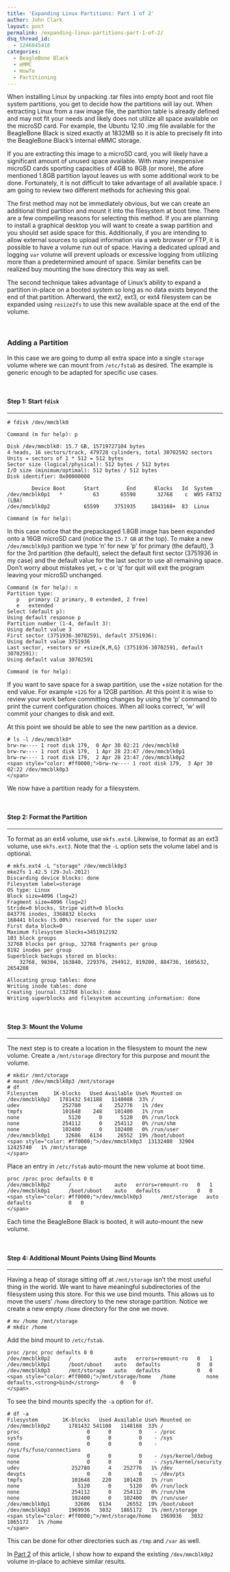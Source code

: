 ```yaml
---
title: 'Expanding Linux Partitions: Part 1 of 2'
author: John Clark
layout: post
permalink: /expanding-linux-partitions-part-1-of-2/
dsq_thread_id:
  - 1246845418
categories:
  - BeagleBone Black
  - eMMC
  - HowTo
  - Partitioning
---
```

When installing Linux by unpacking .tar files into empty boot and root file system partitions, you get to decide how the partitions will lay out. When extracting Linux from a raw image file, the partition table is already defined and may not fit your needs and likely does not utilize all space available on the microSD card. For example, the Ubuntu 12.10 .img file available for the BeagleBone Black is sized exactly at 1832MB so it is able to precisely fit into the BeagleBone Black&#8217;s internal eMMC storage.

If you are extracting this image to a microSD card, you will likely have a significant amount of unused space available. With many inexpensive microSD cards sporting capacities of 4GB to 8GB (or more), the afore mentioned 1.8GB partition layout leaves us with some additional work to be done. Fortunately, it is not difficult to take advantage of all available space. I am going to review two different methods for achieving this goal.

The first method may not be immediately obvious, but we can create an additional third partition and mount it into the filesystem at boot time. There are a few compelling reasons for selecting this method. If you are planning to install a graphical desktop you will want to create a swap partition and you should set aside space for this. Additionally, if you are intending to allow external sources to upload information via a web browser or FTP, it is possible to have a volume run out of space. Having a dedicated upload and logging `var` volume will prevent uploads or excessive logging from utilizing more than a predetermined amount of space. Similar benefits can be realized buy mounting the `home` directory this way as well.

The second technique takes advantage of Linux&#8217;s ability to expand a partition in-place on a booted system so long as no data exists beyond the end of that partition. Afterward, the ext2, ext3, or ext4 filesystem can be expanded using `resize2fs` to use this new available space at the end of the volume.

&nbsp;

### Adding a Partition

In this case we are going to dump all extra space into a single `storage` volume where we can mount from `/etc/fstab` as desired. The example is generic enough to be adapted for specific use cases.

&nbsp;

#### Step 1: Start `fdisk`

* * *

    # fdisk /dev/mmcblk0
    
    Command (m for help): p
    
    Disk /dev/mmcblk0: 15.7 GB, 15719727104 bytes
    4 heads, 16 sectors/track, 479728 cylinders, total 30702592 sectors
    Units = sectors of 1 * 512 = 512 bytes
    Sector size (logical/physical): 512 bytes / 512 bytes
    I/O size (minimum/optimal): 512 bytes / 512 bytes
    Disk identifier: 0x00000000
    
            Device Boot      Start         End      Blocks   Id  System
    /dev/mmcblk0p1   *          63       65598       32768    c  W95 FAT32 (LBA)
    /dev/mmcblk0p2           65599     3751935     1843168+  83  Linux
    
    Command (m for help): 
    

In this case notice that the prepackaged 1.8GB image has been expanded onto a 16GB microSD card (notice the `15.7 GB` at the top). To make a new `/dev/mmcblk0p3` parition we type &#8216;n&#8217; for new &#8216;p&#8217; for primary (the default), 3 for the 3rd partition (the default), select the default first sector (3751936 in my case) and the default value for the last sector to use all remaining space. Don&#8217;t worry about mistakes yet, <ctrl> + c or &#8216;q&#8217; for quit will exit the program leaving your microSD unchanged.

    Command (m for help): n
    Partition type:
       p   primary (2 primary, 0 extended, 2 free)
       e   extended
    Select (default p): 
    Using default response p
    Partition number (1-4, default 3): 
    Using default value 3
    First sector (3751936-30702591, default 3751936): 
    Using default value 3751936
    Last sector, +sectors or +size{K,M,G} (3751936-30702591, default 30702591): 
    Using default value 30702591
    
    Command (m for help):
    

If you want to save space for a swap partition, use the +size notation for the end value. For example `+12G` for a 12GB partition. At this point it is wise to review your work before committing changes by using the &#8216;p&#8217; command to print the current configuration choices. When all looks correct, &#8216;w&#8217; will commit your changes to disk and exit.

At this point we should be able to see the new partition as a device.

    # ls -l /dev/mmcblk0*
    brw-rw---- 1 root disk 179,  0 Apr 30 02:21 /dev/mmcblk0
    brw-rw---- 1 root disk 179,  1 Apr 28 23:47 /dev/mmcblk0p1
    brw-rw---- 1 root disk 179,  2 Apr 28 23:47 /dev/mmcblk0p2
    <span style="color: #ff0000;">brw-rw---- 1 root disk 179,  3 Apr 30 02:22 /dev/mmcblk0p3
    </span>

We now have a partition ready for a filesystem.

&nbsp;

#### Step 2: Format the Partition

* * *

To format as an ext4 volume, use `mkfs.ext4`. Likewise, to format as an ext3 volume, use `mkfs.ext3`. Note that the `-L` option sets the volume label and is optional.

    # mkfs.ext4 -L "storage" /dev/mmcblk0p3
    mke2fs 1.42.5 (29-Jul-2012)
    Discarding device blocks: done                            
    Filesystem label=storage
    OS type: Linux
    Block size=4096 (log=2)
    Fragment size=4096 (log=2)
    Stride=0 blocks, Stripe width=0 blocks
    843776 inodes, 3368832 blocks
    168441 blocks (5.00%) reserved for the super user
    First data block=0
    Maximum filesystem blocks=3451912192
    103 block groups
    32768 blocks per group, 32768 fragments per group
    8192 inodes per group
    Superblock backups stored on blocks: 
    	32768, 98304, 163840, 229376, 294912, 819200, 884736, 1605632, 2654208
    
    Allocating group tables: done                            
    Writing inode tables: done                            
    Creating journal (32768 blocks): done
    Writing superblocks and filesystem accounting information: done   
    

&nbsp;

#### Step 3: Mount the Volume

* * *

The next step is to create a location in the filesystem to mount the new volume. Create a `/mnt/storage` directory for this purpose and mount the volume.

    # mkdir /mnt/storage
    # mount /dev/mmcblk0p3 /mnt/storage
    # df
    Filesystem     1K-blocks   Used Available Use% Mounted on
    /dev/mmcblk0p2   1781432 541188   1148088  33% /
    udev              252780      4    252776   1% /dev
    tmpfs             101648    248    101400   1% /run
    none                5120      0      5120   0% /run/lock
    none              254112      0    254112   0% /run/shm
    none              102400      0    102400   0% /run/user
    /dev/mmcblk0p1     32686   6134     26552  19% /boot/uboot
    <span style="color: #ff0000;">/dev/mmcblk0p3  13132408  32904  12425740   1% /mnt/storage
    </span>

Place an entry in `/etc/fstab` auto-mount the new volume at boot time.

    proc /proc proc defaults 0 0
    /dev/mmcblk0p2      /              auto   errors=remount-ro   0   1
    /dev/mmcblk0p1      /boot/uboot    auto   defaults            0   0
    <span style="color: #ff0000;">/dev/mmcblk0p3      /mnt/storage   auto   defaults            0   0
    </span>

Each time the BeagleBone Black is booted, it will auto-mount the new volume.

&nbsp;

#### Step 4: Additional Mount Points Using Bind Mounts

* * *

Having a heap of storage sitting off at `/mnt/storage` isn&#8217;t the most useful thing in the world. We want to have meaningful subdirectories of the filesystem using this store. For this we use bind mounts. This allows us to move the users&#8217; `/home` directory to the new storage partition. Notice we create a new empty `/home` directory for the one we move.

    # mv /home /mnt/storage
    # mkdir /home
    

Add the bind mount to `/etc/fstab`.

    proc /proc proc defaults 0 0
    /dev/mmcblk0p2      /              auto   errors=remount-ro   0   1
    /dev/mmcblk0p1      /boot/uboot    auto   defaults            0   0
    /dev/mmcblk0p3      /mnt/storage   auto   defaults            0   0
    <span style="color: #ff0000;">/mnt/storage/home   /home          none   defaults,<strong>bind</strong>       0   0
    </span>

To see the bind mounts specify the `-a` option for `df`.

    # df -a
    Filesystem        1K-blocks   Used Available Use% Mounted on
    /dev/mmcblk0p2      1781432 541108   1148168  33% /
    proc                      0      0         0    - /proc
    sysfs                     0      0         0    - /sys
    none                      0      0         0    - /sys/fs/fuse/connections
    none                      0      0         0    - /sys/kernel/debug
    none                      0      0         0    - /sys/kernel/security
    udev                 252780      4    252776   1% /dev
    devpts                    0      0         0    - /dev/pts
    tmpfs                101648    220    101428   1% /run
    none                   5120      0      5120   0% /run/lock
    none                 254112      0    254112   0% /run/shm
    none                 102400      0    102400   0% /run/user
    /dev/mmcblk0p1        32686   6134     26552  19% /boot/uboot
    /dev/mmcblk0p3      1969936   3032   1865172   1% /mnt/storage
    <span style="color: #ff0000;">/mnt/storage/home   1969936   3032   1865172   1% /home
    </span>

This can be done for other directories such as `/tmp` and `/var` as well.

In <a href="http://www.armhf.com/index.php/expanding-linux-partitions-part-2-of-2/" target="_blank">Part 2</a> of this article, I show how to expand the existing `/dev/mmcblk0p2` volume in-place to achieve similar results.